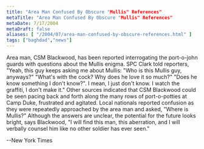 ```yaml
---
title: "Area Man Confused By Obscure "Mullis" References"
metaTitle: "Area Man Confused By Obscure "Mullis" References"
metaDate: 7/17/2004
metaDraft: false
aliases: [ "/2004/07/area-man-confused-by-obscure-references.html" ]
tags: ["baghdad","news"]
---
```


Area man, CSM Blackwood, has been reported interrogating the port-o-john guards with questions about the Mullis enigma.  SPC Clark told reporters, "Yeah, this guy keeps asking me about Mullis: "Who is this Mullis guy, anyways?"  "What's with the cock?  Why does he love it so much?"  "Does he know something I don't know?".  I mean, I just don't know.  I watch the graffiti, I don't make it."  Other sources indicated that CSM Blackwood could be seen pacing back and forth along the many rows of port-o-potties at Camp Duke, frustrated and agitated.  Local nationals reported confusion as they were repeatedly approached by the area man and asked, "Where is Mullis?"  Although the answers are unclear, the potential for the future looks bright, says Blackwood, "I will find this man, this aberration, and I will verbally counsel him like no other soldier has ever seen."

\--New York Times